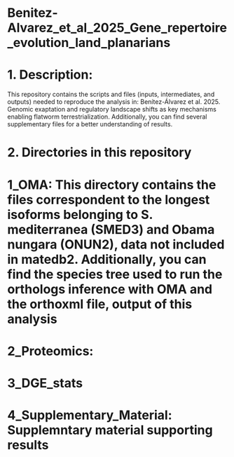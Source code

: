 # Benitez-Alvarez_et_al_2025_Gene_repertoire_evolution_land_planarians
# 1. Description:
This repository contains the scripts and files (inputs,  intermediates, and outputs)  needed to reproduce the analysis in: Benítez-Álvarez et al. 2025. Genomic exaptation and regulatory landscape shifts as key mechanisms enabling flatworm terrestrialization. Additionally, you can find several supplementary files for a better understanding of results.

# 2. Directories in this repository

# 1_OMA: This directory contains the files correspondent to the longest isoforms belonging to S. mediterranea (SMED3) and Obama nungara (ONUN2), data not included in matedb2. Additionally, you can find the species tree used to run the orthologs inference with OMA and the orthoxml file, output of this analysis

# 2_Proteomics:

# 3_DGE_stats

# 4_Supplementary_Material: Supplemntary material supporting results  

